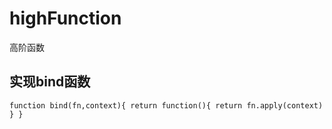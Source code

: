 # highFunction
高阶函数
## 实现bind函数
` function bind(fn,context){
    return function(){
        return fn.apply(context)
    }
} `
